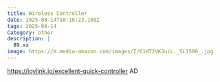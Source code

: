 ```yaml
---
title: Wireless Controller
date: 2025-08-14T10:18:23.109Z
tags: 2025-08-14
Category: other
description: |
  89.xx
image: https://m.media-amazon.com/images/I/61HT2VKJuiL._SL1500_.jpg
---
```

https://joylink.io/excellent-quick-controller
AD